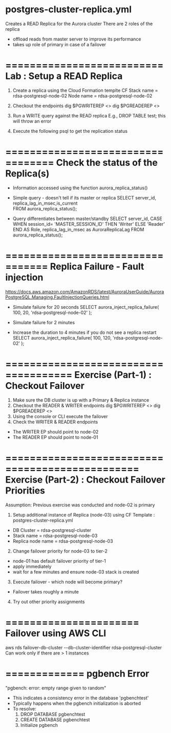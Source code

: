 postgres-cluster-replica.yml
============================
Creates a READ Replica for the Aurora cluster
There are 2 roles of the replica
- offload reads from master server to improve its performance
- takes up role of primary in case of a failover

==========================
Lab : Setup a READ Replica
==========================
1. Create a replica using the Cloud Formation templte
CF Stack name = rdsa-postgresql-node-02
Node name =  rdsa-postgresql-node-02

2. Checkout the endpoints
dig $PGWRITEREP   <<This will point to node-01>>
dig $PGREADEREP   <<This will point to node-02>>

3. Run a WRITE query against the READ replica
E.g., DROP TABLE test;  this will throw an error

4. Execute the following psql to get the replication status



==================================
Check the status of the Replica(s)
==================================
* Information accessed using the function aurora_replica_status()

* Simple query - doesn't tell if its master or replica
SELECT server_id, replica_lag_in_msec,is_current  
FROM aurora_replica_status();

* Query differentiates between master/standby
SELECT server_id, 
    CASE 
        WHEN session_id= 'MASTER_SESSION_ID' 
        THEN 'Writer' 
        ELSE 'Reader' 
    END AS Role, 
    replica_lag_in_msec as AuroraReplicaLag 
FROM aurora_replica_status();

=================================
Replica Failure - Fault injection
=================================
https://docs.aws.amazon.com/AmazonRDS/latest/AuroraUserGuide/AuroraPostgreSQL.Managing.FaultInjectionQueries.html


* Simulate failure for 20 seconds
SELECT aurora_inject_replica_failure(
   100, 
   20, 
   'rdsa-postgresql-node-02'
);

* Simulate failure for 2 minutes
* Increase the duration to 4 minutes if you do not see a replica restart
SELECT aurora_inject_replica_failure(
   100, 
   120, 
   'rdsa-postgresql-node-02'
);


=====================================
Exercise (Part-1) : Checkout Failover
=====================================
1. Make sure the DB cluster is up with a Primary & Replica instance
2. Checkout the READER & WRITER endpoints
dig $PGWRITEREP   <<This will point to node-02>>
dig $PGREADEREP   <<This will point to node-01>>
3. Using the console or CLI execute the failover
4. Check the WRITER & READER endpoints
- The WRITER EP should point to node-02
- The READER EP should point to node-01

================================================
Exercise (Part-2) : Checkout Failover Priorities
================================================
Assumption: Previous exercise was conducted and node-02 is primary
1. Setup additional instance of Replica  (node-03) using CF Template : postgres-cluster-replica.yml
- DB Cluster = rdsa-postgresql-cluster
- Stack name = rdsa-postgresql-node-03
- Replica node name = rdsa-postgresql-node-03
2. Change failover priority for node-03 to tier-2 
- node-01 has default failover priority of tier-1
- apply immediately
- wait for a few minutes and ensure node-03 stack is created
3. Execute failover - which node will become primary?
- Failover takes roughly a minute
4. Try out other priority assignments

======================
Failover using AWS CLI
======================
aws rds failover-db-cluster --db-cluster-identifier rdsa-postgresql-cluster 
Can work only if there are > 1 instances


=============
pgbench Error
=============
"pgbench: error: empty range given to random"

* This indicates a consistency error in the database 'pgbenchtest'
* Typically happens when the pgbench initialization is aborted
* To resolve:
  1. DROP DATABASE pgbenchtest
  2. CREATE DATABASE pgbenchtest
  3. Initialize pgbench